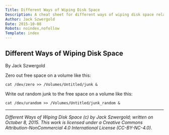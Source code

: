 ```yaml
---
Title: Different Ways of Wiping Disk Space
Description: A cheat sheet for different ways of wiping disk space related items.
Author: Jack Szwergold
Date: 2015-10-08
Robots: noindex,nofollow
Template: index
---
```


## Different Ways of Wiping Disk Space

By Jack Szwergold

Zero out free space on a volume like this:

    cat /dev/zero >> /Volumes/Untitled/junk &

Write out random junk to the free space on a volume like this:

    cat /dev/urandom >> /Volumes/Untitled/junk_random &

***

*Different Ways of Wiping Disk Space (c) by Jack Szwergold; written on October 8, 2015. This work is licensed under a Creative Commons Attribution-NonCommercial 4.0 International License (CC-BY-NC-4.0).*